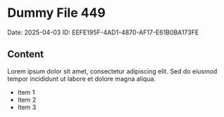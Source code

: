 # Dummy File 449

Date: 2025-04-03
ID: EEFE195F-4AD1-4870-AF17-E61B0BA173FE

## Content

Lorem ipsum dolor sit amet, consectetur adipiscing elit.
Sed do eiusmod tempor incididunt ut labore et dolore magna aliqua.

* Item 1
* Item 2
* Item 3

